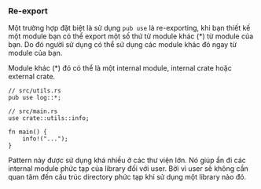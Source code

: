 ### Re-export

Một trường hợp đặt biệt là sử dụng `pub use` là re-exporting, 
khi bạn thiết kế một module bạn có thể export một số thứ từ module khác (*) từ module của bạn. 
Do đó người sử dụng có thể sử dụng các module khác đó ngay từ module của bạn.

Module khác (*) đó có thể là một internal module, internal crate hoặc external crate.

```rust,no_run
// src/utils.rs
pub use log::*;

```

```rust,no_run
// src/main.rs
use crate::utils::info;

fn main() {
    info!("...");
}
```

Pattern này được sử dụng khá nhiều ở các thư viện lớn. 
Nó giúp ẩn đi các internal module phức tạp của library đối với user.
Bởi vì user sẽ không cần quan tâm đến cấu trúc directory phức tạp khi sử dụng một library nào đó.